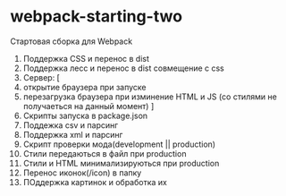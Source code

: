 # webpack-starting-two
Стартовая сборка для Webpack
1) Поддержка CSS и перенос в dist
2) Поддержка лесс и перенос в dist совмещение с css
3) Сервер: [
1)  открытие браузера при запуске
2) перезагрузка браузера при изминение HTML и JS (со стилями не получаеться на данный момент)
]
4) Скрипты запуска в package.json
5) Поддежка csv и парсинг
6) Поддержка xml и парсинг
7) Скрипт проверки мода(development || production)
8) Стили передаються в файл при production
9) Стили и HTML минимализируються при production
10) Перенос иконок(/icon) в папку
11) ПОддержка картинок и обработка их
